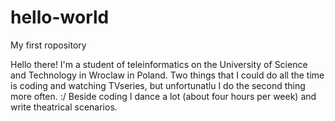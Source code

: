 # hello-world
My first ropository

Hello there!
I'm a student of teleinformatics on the University of Science and Technology in Wroclaw in Poland. Two things that I could do all the time is coding and watching TVseries, but unfortunatlu I do the second thing more often. :/
Beside coding I dance a lot (about four hours per week) and write theatrical scenarios.
